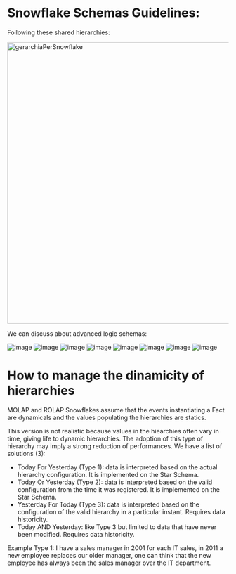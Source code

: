 # Snowflake Schemas Guidelines:
Following these shared hierarchies:

<img width="641" alt="gerarchiaPerSnowflake" src="https://github.com/edoltl/large-scale-data-management/assets/117369447/c919a2e6-3a12-4bb9-b132-fd79f307fcb9">

We can discuss about advanced logic schemas:

![image](https://github.com/edoltl/large-scale-data-management/assets/117369447/8d92dfdf-3f14-4f9a-8ec4-57bc3ad1670a)
![image](https://github.com/edoltl/large-scale-data-management/assets/117369447/18a56314-0918-4cb7-8d98-7d8e433c754a)
![image](https://github.com/edoltl/large-scale-data-management/assets/117369447/a640c370-781e-46da-ad89-9d3ee8f6a429)
![image](https://github.com/edoltl/large-scale-data-management/assets/117369447/e98caa52-9c7f-45e2-a98d-9e94489b8e5e)
![image](https://github.com/edoltl/large-scale-data-management/assets/117369447/cbd231e0-a658-4fd8-b803-fd5c89387d4f)
![image](https://github.com/edoltl/large-scale-data-management/assets/117369447/b9701a84-369e-4738-a20f-1ccb2aa6f003)
![image](https://github.com/edoltl/large-scale-data-management/assets/117369447/18a3f181-df9b-422f-acf1-f9dd853aeff7)
![image](https://github.com/edoltl/large-scale-data-management/assets/117369447/8369e782-0a89-4c09-8531-db477b66cb5a)

# How to manage the dinamicity of hierarchies
MOLAP and ROLAP Snowflakes assume that the events instantiating a Fact are dynamicals and the values populating the hierarchies are statics.

This version is not realistic because values in the hiearchies often vary in time, giving life to dynamic hierarchies. The adoption of this type of hierarchy may imply a strong reduction of performances. We have a list of solutions (3):
- Today For Yesterday (Type 1): data is interpreted based on the actual hierarchy configuration. It is implemented on the Star Schema.
- Today Or Yesterday (Type 2): data is interpreted based on the valid configuration from the time it was registered. It is implemented on the Star Schema.
- Yesterday For Today (Type 3): data is interpreted based on the configuration of the valid hierarchy in a particular instant. Requires data historicity.
- Today AND Yesterday: like Type 3 but limited to data that have never been modified. Requires data historicity.

Example Type 1: I have a sales manager in 2001 for each IT sales, in 2011 a new employee replaces our older manager, one can think that the new employee has always been the sales manager over the IT department.
